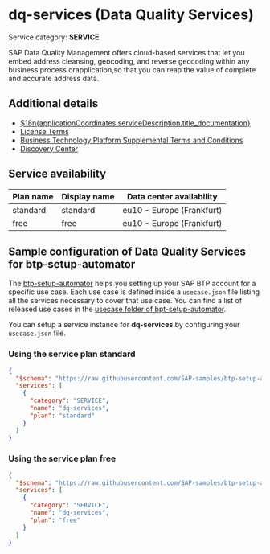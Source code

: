 # dq-services (Data Quality Services)

Service category: **SERVICE**

SAP Data Quality Management offers cloud-based services that let you embed address cleansing, geocoding, and reverse geocoding within any business process orapplication,so that you can reap the value of complete and accurate address data.

## Additional details

- [$18n{applicationCoordinates.serviceDescription.title_documentation}](https://help.sap.com/viewer/d95546360fea44988eb614718ff7e959/Cloud/en-US)
- [License Terms](https://www.sap.com/about/trust-center/agreements/on-premise/product-use-and-support-terms.html?tag=agreements:product-use-support-terms/on-premise-software/software-use-rights/)
- [Business Technology Platform Supplemental Terms and Conditions](https://www.sap.com/about/trust-center/agreements/cloud/cloud-services.html?tag=language:english&search=Supplement%20Business%20Technology%20Platform&sort=latest_desc)
- [Discovery Center](https://discovery-center.cloud.sap/serviceCatalog/sap-data-quality-management)

## Service availability

| Plan name | Display name | Data center availability  |
|------|----------------|---------------------------|
|  standard  |  standard  | eu10 - Europe (Frankfurt)  |
|  free  |  free  | eu10 - Europe (Frankfurt)  |

## Sample configuration of **Data Quality Services** for btp-setup-automator

The [btp-setup-automator](https://github.com/SAP-samples/btp-setup-automator) helps you setting up your SAP BTP account for a specific use case. Each use case is defined inside a `usecase.json` file listing all the services necessary to cover that use case. You can find a list of released use cases in the [usecase folder of bpt-setup-automator](https://github.com/SAP-samples/btp-setup-automator/tree/main/usecases).

You can setup a service instance for **dq-services** by configuring your `usecase.json` file.

### Using the service plan **standard**

```json
{
  "$schema": "https://raw.githubusercontent.com/SAP-samples/btp-setup-automator/main/libs/btpsa-usecase.json",
  "services": [
    {
      "category": "SERVICE",
      "name": "dq-services",
      "plan": "standard"
    }
  ]
}
```

### Using the service plan **free**

```json
{
  "$schema": "https://raw.githubusercontent.com/SAP-samples/btp-setup-automator/main/libs/btpsa-usecase.json",
  "services": [
    {
      "category": "SERVICE",
      "name": "dq-services",
      "plan": "free"
    }
  ]
}
```
